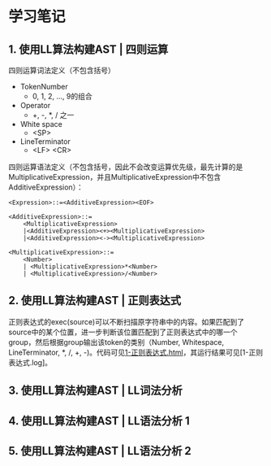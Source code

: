 # 学习笔记
## 1. 使用LL算法构建AST | 四则运算
四则运算词法定义（不包含括号）
- TokenNumber
  - 0, 1, 2, ..., 9的组合
- Operator
  - +, -, *, / 之一
- White space
  - \<SP\>
- LineTerminator
  - \<LF\> \<CR\>

四则运算语法定义（不包含括号，因此不会改变运算优先级，最先计算的是MultiplicativeExpression，并且MultiplicativeExpression中不包含AdditiveExpression）：
```
<Expression>::=<AdditiveExpression><EOF>
```

```
<AdditiveExpression>::=
    <MultiplicativeExpression>
    |<AdditiveExpression><+><MultiplicativeExpression>
    |<AdditiveExpression><-><MultiplicativeExpression>
```

```
<MultiplicativeExpression>::=
    <Number>
    | <MultiplicativeExpression>*<Number>
    | <MultiplicativeExpression>/<Number>
```
## 2. 使用LL算法构建AST | 正则表达式
正则表达式的exec(source)可以不断扫描原字符串中的内容。如果匹配到了source中的某个位置，进一步判断该位置匹配到了正则表达式中的哪一个group，然后根据group输出该token的类别（Number, Whitespace, LineTerminator, *, /, +, -)。代码可见[1-正则表达式.html](1-正则表达式.html)，其运行结果可见[1-正则表达式.log]。
## 3. 使用LL算法构建AST | LL词法分析
## 4. 使用LL算法构建AST | LL语法分析 1
## 5. 使用LL算法构建AST | LL语法分析 2